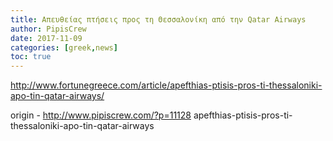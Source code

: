 ```yaml
---
title: Απευθείας πτήσεις προς τη Θεσσαλονίκη από την Qatar Airways
author: PipisCrew
date: 2017-11-09
categories: [greek,news]
toc: true
---
```


http://www.fortunegreece.com/article/apefthias-ptisis-pros-ti-thessaloniki-apo-tin-qatar-airways/

origin - http://www.pipiscrew.com/?p=11128 apefthias-ptisis-pros-ti-thessaloniki-apo-tin-qatar-airways